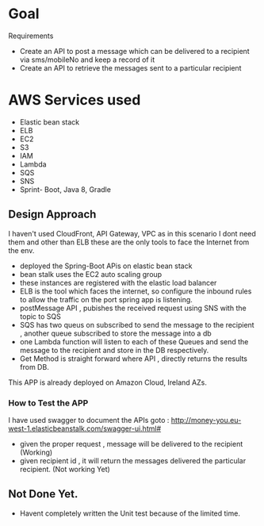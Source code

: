 # Goal
Requirements
* Create an API to post a message which can be delivered to a recipient via
sms/mobileNo and keep a record of it
* Create an API to retrieve the messages sent to a particular recipient

AWS Services used
===============
* Elastic bean stack
* ELB
* EC2
* S3
* IAM
* Lambda
* SQS
* SNS
* Sprint- Boot, Java 8, Gradle 

Design Approach
---------------
I haven't used CloudFront, API Gateway, VPC as in this scenario I dont need them and other than ELB these are the only tools to face the Internet from the env.

* deployed the Spring-Boot APis on elastic bean stack
* bean stalk uses the EC2 auto scaling group
* these instances are registered with the elastic load balancer
* ELB is the tool which faces the internet, so configure the inbound rules to allow the traffic on 
the port spring app is listening.
* postMessage API , pubishes the received request using SNS with the topic to SQS
* SQS has two queus on subscribed to send the message to the recipient , another queue subscribed to store the message into a db
* one Lambda function will listen to each of these Queues and send the message to the recipient and store in the DB respectively.
* Get Method is straight forward where API , directly returns the results from DB.

This APP is already deployed on Amazon Cloud, Ireland AZs.
 
### How to Test the APP

I have used swagger to document the APIs
goto : http://money-you.eu-west-1.elasticbeanstalk.com/swagger-ui.html#
* given the proper request , message will be delivered to the recipient (Working)
* given recipient id , it will return the messages delivered the particular recipient. (Not working Yet)

Not Done Yet.
------------
* Havent completely written the Unit test because of the limited time.

